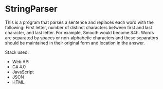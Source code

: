 # StringParser

This is a program that parses a sentence and replaces each word with the following: First letter, number of distinct characters between first and last character, and last letter.  For example, Smooth would become S4h.  Words are separated by spaces or non-alphabetic characters and these separators should be maintained in their original form and location in the answer.

Stack used:
- Web API
- C# 4.0
- JavaScript
- JSON
- HTML
